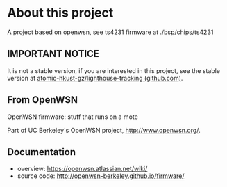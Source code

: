# About this project

A project based on openwsn, see ts4231 firmware at ./bsp/chips/ts4231 

## IMPORTANT NOTICE

It is not a stable version, if you are interested in this project, see the stable version at [atomic-hkust-gz/lighthouse-tracking (github.com)](https://github.com/atomic-hkust-gz/lighthouse-tracking).

## From OpenWSN

OpenWSN firmware: stuff that runs on a mote

Part of UC Berkeley's OpenWSN project, http://www.openwsn.org/.

Documentation
-------------

- overview: https://openwsn.atlassian.net/wiki/
- source code: http://openwsn-berkeley.github.io/firmware/
